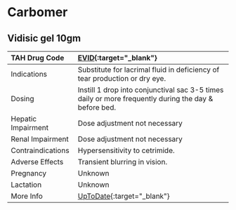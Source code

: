 # Carbomer

## Vidisic gel 10gm

| TAH Drug Code      | [EVID](https://www.tahsda.org.tw/drugs/hissearch.php?drug_code=EVID){:target="_blank"}               |
|:-------------------|:-----------------------------------------------------------------------------------------------------|
| Indications        | Substitute for lacrimal fluid in deficiency of tear production or dry eye.                           |
| Dosing             | Instill 1 drop into conjunctival sac 3-5 times daily or more frequently during the day & before bed. |
| Hepatic Impairment | Dose adjustment not necessary                                                                        |
| Renal Impairment   | Dose adjustment not necessary                                                                        |
| Contraindications  | Hypersensitivity to cetrimide.                                                                       |
| Adverse Effects    | Transient blurring in vision.                                                                        |
| Pregnancy          | Unknown                                                                                              |
| Lactation          | Unknown                                                                                              |
| More Info          | [UpToDate](https://www.uptodate.com/contents/carbomer-drug-information){:target="_blank"}            |

